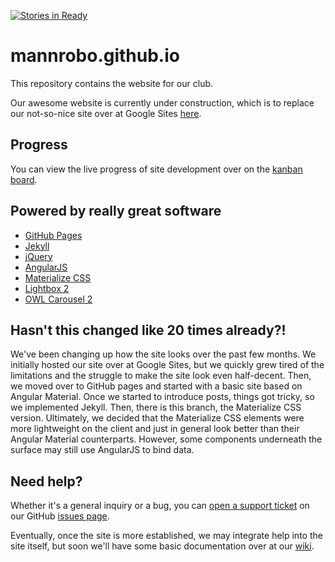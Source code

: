 [![Stories in Ready](https://badge.waffle.io/mannrobo/mannrobo.github.io.png?label=ready&title=Ready)](https://waffle.io/mannrobo/mannrobo.github.io)
# mannrobo.github.io

This repository contains the website for our club.

Our awesome website is currently under construction,
which is to replace our not-so-nice site over at 
Google Sites [here](http://sites.greenvilleschools.us/mannrobotics).

## Progress
You can view the live progress of site development over on the [kanban board](https://trello.com/b/NFdxx5XR).

## Powered by really great software
* [GitHub Pages](https://pages.github.com/)
* [Jekyll](https://jekyllrb.com)
* [jQuery](https://jquery.com)
* [AngularJS](https://angularjs.org)
* [Materialize CSS](http://materializecss.com/)
* [Lightbox 2](http://lokeshdhakar.com/projects/lightbox2/)
* [OWL Carousel 2](http://owlcarousel.owlgraphic.com//)


## Hasn't this changed like 20 times already?!

We've been changing up how the site looks over the past few months. We initially hosted our site over at Google Sites, but we quickly grew tired of the limitations and the struggle to make the site look even half-decent. Then, we moved over to GitHub pages and started with a basic site based on Angular Material. Once we started to introduce posts, things got tricky, so we implemented Jekyll. Then, there is this branch, the Materialize CSS version. Ultimately, we decided that the Materialize CSS elements were more lightweight on the client and just in general look better than their Angular Material counterparts. However, some components underneath the surface may still use AngularJS to bind data.

## Need help?

Whether it's a general inquiry or a bug, you can [open a support ticket](https://github.com/mannrobo/mannrobo.github.io/issues/new) on our GitHub [issues page](https://github.com/mannrobo/mannrobo.github.io/issues).

Eventually, once the site is more established, we may integrate help into the site itself, but soon we'll have some basic documentation over at our [wiki](https://github.com/mannrobo/mannrobo.github.io/wiki).
